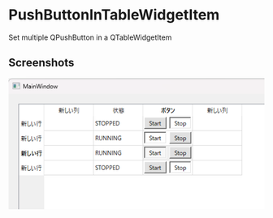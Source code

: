 # PushButtonInTableWidgetItem
Set multiple QPushButton in a QTableWidgetItem

## Screenshots
<img src="https://raw.githubusercontent.com/namara-pipeline/PushButtonInTableWidgetItem/README/screenshot-001.png" alt="screenshot-001.png" title="">
